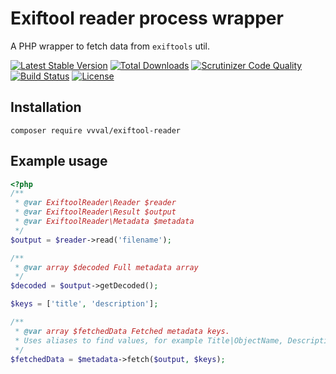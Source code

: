 # Exiftool reader process wrapper
A PHP wrapper to fetch data from `exiftools` util.

[![Latest Stable Version](https://poser.pugx.org/vvval/exiftool-reader/v/stable)](https://packagist.org/packages/vvval/exiftool-reader) 
[![Total Downloads](https://poser.pugx.org/vvval/exiftool-reader/downloads)](https://packagist.org/packages/vvval/exiftool-reader) 
[![Scrutinizer Code Quality](https://scrutinizer-ci.com/g/vvval/exiftool-reader/badges/quality-score.png)](https://scrutinizer-ci.com/g/vvval/exiftool-reader) 
[![Build Status](https://travis-ci.org/vvval/exiftool-reader.svg?branch=master)](https://travis-ci.org/vvval/exiftool-reader)
[![License](https://poser.pugx.org/vvval/exiftool-reader/license)](https://packagist.org/packages/vvval/exiftool-reader)

## Installation
```
composer require vvval/exiftool-reader
```

## Example usage
```php
<?php
/**
 * @var ExiftoolReader\Reader $reader
 * @var ExiftoolReader\Result $output
 * @var ExiftoolReader\Metadata $metadata
 */
$output = $reader->read('filename');

/**
 * @var array $decoded Full metadata array
 */
$decoded = $output->getDecoded();

$keys = ['title', 'description'];

/**
 * @var array $fetchedData Fetched metadata keys.
 * Uses aliases to find values, for example Title|ObjectName, Description|Caption-Abstract|ImageDescription, etc.
 */
$fetchedData = $metadata->fetch($output, $keys);
```
